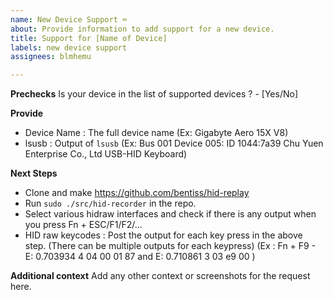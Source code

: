 ```yaml
---
name: New Device Support ⌨️
about: Provide information to add support for a new device.
title: Support for [Name of Device]
labels: new device support
assignees: blmhemu

---
```


**Prechecks**
Is your device in the list of supported devices ? - [Yes/No]

**Provide**
* Device Name : The full device name (Ex: Gigabyte Aero 15X V8)
* lsusb : Output of `lsusb` (Ex: Bus 001 Device 005: ID 1044:7a39 Chu Yuen Enterprise Co., Ltd USB-HID Keyboard)

**Next Steps**
* Clone and make https://github.com/bentiss/hid-replay
* Run `sudo ./src/hid-recorder` in the repo.
* Select various hidraw interfaces and check if there is any output when you press Fn + ESC/F1/F2/...
* HID raw keycodes : Post the output for each key press in the above step. (There can be multiple outputs for each keypress) (Ex : Fn + F9 - E: 0.703934 4 04 00 01 87 and E: 0.710861 3 03 e9 00 )

**Additional context**
Add any other context or screenshots for the request here.
